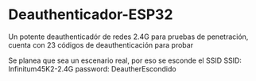 # Deauthenticador-ESP32
Un potente deauthenticadór de redes 2.4G para pruebas de penetración, cuenta con 23 códigos de deauthenticación para probar

Se planea que sea un escenario real, por eso se esconde el SSID
SSID: Infinitum45K2-2.4G
password: DeautherEscondido
